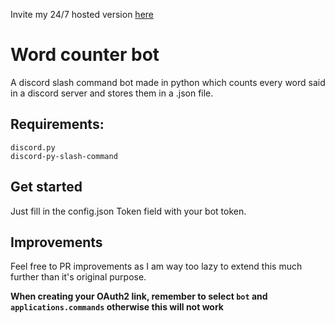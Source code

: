 Invite my 24/7 hosted version [here](https://discord.com/api/oauth2/authorize?client_id=828031905776533554&permissions=66560&scope=applications.commands%20bot)
# Word counter bot
A discord slash command bot made in python which counts every word said in a discord server and stores them in a .json file.

## Requirements:
```
discord.py
discord-py-slash-command
```

## Get started
Just fill in the config.json Token field with your bot token.




## Improvements

Feel free to PR improvements as I am way too lazy to extend this much further than it's original purpose.


**When creating your OAuth2 link, remember to select `bot` and `applications.commands` otherwise this will not work**

